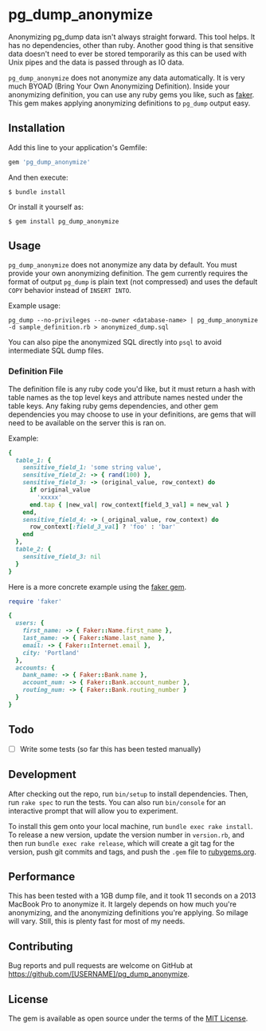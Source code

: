 # pg_dump_anonymize

Anonymizing pg_dump data isn't always straight forward. This tool helps. It has no dependencies, other than ruby. Another good thing is that sensitive data doesn't need to ever be stored temporarily as this can be used with Unix pipes and the data is passed through as IO data.

`pg_dump_anonymize` does not anonymize any data automatically. It is very much BYOAD (Bring Your Own Anonymizing Definition). Inside your anonymizing definition, you can use any ruby gems you like, such as [faker](https://github.com/faker-ruby/faker). This gem makes applying anonymizing definitions to `pg_dump` output easy.

## Installation

Add this line to your application's Gemfile:

```ruby
gem 'pg_dump_anonymize'
```

And then execute:

    $ bundle install

Or install it yourself as:

    $ gem install pg_dump_anonymize

## Usage

`pg_dump_anonymize` does not anonymize any data by default. You must provide your own anonymizing definition. The gem currently requires the format of output `pg_dump` is plain text (not compressed) and uses the default `COPY` behavior instead of `INSERT INTO`.

Example usage:

```
pg_dump --no-privileges --no-owner <database-name> | pg_dump_anonymize -d sample_definition.rb > anonymized_dump.sql
```

You can also pipe the anonymized SQL directly into `psql` to avoid intermediate SQL dump files.

### Definition File

The definition file is any ruby code you'd like, but it must return a hash with table names as the top level keys and attribute names nested under the table keys. Any faking ruby gems dependencies, and other gem dependencies you may choose to use in your definitions, are gems that will need to be available on the server this is ran on.

Example:

```ruby
{
  table_1: {
    sensitive_field_1: 'some string value',
    sensitive_field_2: -> { rand(100) },
    sensitive_field_3: -> (original_value, row_context) do
      if original_value
        'xxxxx'
      end.tap { |new_val| row_context[field_3_val] = new_val }
    end,
    sensitive_field_4: -> (_original_value, row_context) do
      row_context[:field_3_val] ? 'foo' : 'bar'
    end
  },
  table_2: {
    sensitive_field_3: nil
  }
}
```

Here is a more concrete example using the [faker gem](https://github.com/faker-ruby/faker).

```ruby
require 'faker'

{
  users: {
    first_name: -> { Faker::Name.first_name },
    last_name: -> { Faker::Name.last_name },
    email: -> { Faker::Internet.email },
    city: 'Portland'
  },
  accounts: {
    bank_name: -> { Faker::Bank.name },
    account_num: -> { Faker::Bank.account_number },
    routing_num: -> { Faker::Bank.routing_number }
  }
}
```

## Todo
- [ ] Write some tests (so far this has been tested manually)

## Development

After checking out the repo, run `bin/setup` to install dependencies. Then, run `rake spec` to run the tests. You can also run `bin/console` for an interactive prompt that will allow you to experiment.

To install this gem onto your local machine, run `bundle exec rake install`. To release a new version, update the version number in `version.rb`, and then run `bundle exec rake release`, which will create a git tag for the version, push git commits and tags, and push the `.gem` file to [rubygems.org](https://rubygems.org).

## Performance

This has been tested with a 1GB dump file, and it took 11 seconds on a 2013 MacBook Pro to anonymize it. It largely depends on how much you're anonymizing, and the anonymizing definitions you're applying. So milage will vary. Still, this is plenty fast for most of my needs.

## Contributing

Bug reports and pull requests are welcome on GitHub at https://github.com/[USERNAME]/pg_dump_anonymize.


## License

The gem is available as open source under the terms of the [MIT License](https://opensource.org/licenses/MIT).
